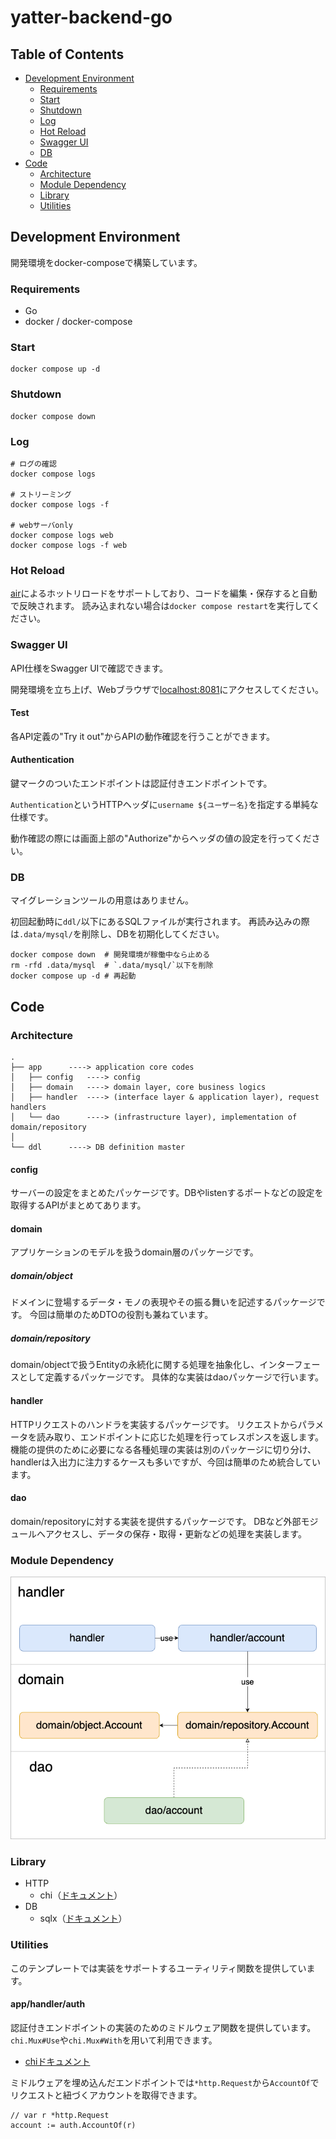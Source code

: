 # yatter-backend-go

## Table of Contents
* [Development Environment](#development-environment)
    * [Requirements](#requirements)
	* [Start](#start)
	* [Shutdown](#shutdown)
	* [Log](#log)
	* [Hot Reload](#hot-reload)
	* [Swagger UI](#swagger-ui)
	* [DB](#db)
* [Code](#code)
    * [Architecture](#architecture)
    * [Module Dependency](#module-dependency)
    * [Library](#library)
    * [Utilities](#utilities)


## Development Environment
開発環境をdocker-composeで構築しています。

### Requirements
* Go
* docker / docker-compose

### Start
```
docker compose up -d
```

### Shutdown
```
docker compose down
```

### Log
```
# ログの確認
docker compose logs

# ストリーミング
docker compose logs -f

# webサーバonly
docker compose logs web
docker compose logs -f web
```

### Hot Reload
[air](https://github.com/cosmtrek/air)によるホットリロードをサポートしており、コードを編集・保存すると自動で反映されます。
読み込まれない場合は`docker compose restart`を実行してください。

### Swagger UI
API仕様をSwagger UIで確認できます。

開発環境を立ち上げ、Webブラウザで[localhost:8081](http://localhost:8081)にアクセスしてください。

#### Test
各API定義の"Try it out"からAPIの動作確認を行うことができます。

#### Authentication
鍵マークのついたエンドポイントは認証付きエンドポイントです。

`Authentication`というHTTPヘッダに`username ${ユーザー名}`を指定する単純な仕様です。

動作確認の際には画面上部の"Authorize"からヘッダの値の設定を行ってください。

### DB
マイグレーションツールの用意はありません。

初回起動時に`ddl/`以下にあるSQLファイルが実行されます。
再読み込みの際は`.data/mysql/`を削除し、DBを初期化してください。
```
docker compose down  # 開発環境が稼働中なら止める
rm -rfd .data/mysql  # `.data/mysql/`以下を削除
docker compose up -d # 再起動
```

## Code
### Architecture
```
.
├── app      ----> application core codes
│   ├── config   ----> config
│   ├── domain   ----> domain layer, core business logics
│   ├── handler  ----> (interface layer & application layer), request handlers
│   └── dao      ----> (infrastructure layer), implementation of domain/repository
│
└── ddl      ----> DB definition master
```

#### config
サーバーの設定をまとめたパッケージです。DBやlistenするポートなどの設定を取得するAPIがまとめてあります。

#### domain
アプリケーションのモデルを扱うdomain層のパッケージです。

##### domain/object
ドメインに登場するデータ・モノの表現やその振る舞いを記述するパッケージです。
今回は簡単のためDTOの役割も兼ねています。

##### domain/repository
domain/objectで扱うEntityの永続化に関する処理を抽象化し、インターフェースとして定義するパッケージです。
具体的な実装はdaoパッケージで行います。

#### handler
HTTPリクエストのハンドラを実装するパッケージです。
リクエストからパラメータを読み取り、エンドポイントに応じた処理を行ってレスポンスを返します。
機能の提供のために必要になる各種処理の実装は別のパッケージに切り分け、handlerは入出力に注力するケースも多いですが、今回は簡単のため統合しています。

#### dao
domain/repositoryに対する実装を提供するパッケージです。
DBなど外部モジュールへアクセスし、データの保存・取得・更新などの処理を実装します。

### Module Dependency
![モジュールの依存関係](doc/module_dependency.png)

### Library
* HTTP
    * chi（[ドキュメント](https://pkg.go.dev/github.com/go-chi/chi/v5)）
* DB
    * sqlx（[ドキュメント](https://pkg.go.dev/github.com/jmoiron/sqlx)）

### Utilities
このテンプレートでは実装をサポートするユーティリティ関数を提供しています。

#### app/handler/auth
認証付きエンドポイントの実装のためのミドルウェア関数を提供しています。
`chi.Mux#Use`や`chi.Mux#With`を用いて利用できます。
- [chiドキュメント](https://pkg.go.dev/github.com/go-chi/chi/v5)

ミドルウェアを埋め込んだエンドポイントでは`*http.Request`から`AccountOf`でリクエストと紐づくアカウントを取得できます。
```
// var r *http.Request
account := auth.AccountOf(r)
```
